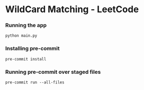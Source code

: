 # WildCard Matching - LeetCode

### Running the app
```shell
python main.py
```

### Installing pre-commit
```shell
pre-commit install
```

### Running pre-commit over staged files
```shell
pre-commit run --all-files
```
